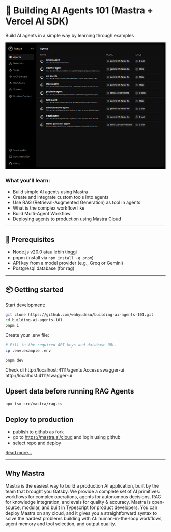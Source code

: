 # 🧠 Building AI Agents 101 (Mastra + Vercel AI SDK)

Build AI agents in a simple way by learning through examples

![Alt Text](image.png)

### What you'll learn:
- Build simple AI agents using Mastra
- Create and integrate custom tools into agents
- Use RAG (Retrieval-Augmented Generation) as tool in agents
- What is the complex workflow like
- Build Multi-Agent Workflow
- Deploying agents to production using Mastra Cloud

---

## 🧰 Prerequisites
- Node.js v20.0 atau lebih tinggi
- pnpm (install via `npm install -g pnpm`)  
- API key from a model provider (e.g., Groq or Gemini)
- Postgresql database (for rag)

---

## 📦 Getting started

Start development:

```bash
git clone https://github.com/wahyudesu/building-ai-agents-101.git
cd building-ai-agents-101
pnpm i
```

Create your .env file:

```bash
# Fill in the required API keys and database URL.
cp .env.example .env
```

```
pnpm dev
```

Check di http://localhost:4111/agents
Access swagger-ui http://localhost:4111/swagger-ui

## Upsert data before running RAG Agents 
```
npx tsx src/mastra/rag.ts
```

## Deploy to production
- publish to github as fork
- go to https://mastra.ai/cloud and login using github
- select repo and deploy

[Read more...](https://mastra.ai/en/docs/deployment/overview)


---

## Why Mastra 
Mastra is the easiest way to build a production AI application, built by the team that brought you Gatsby. We provide a complete set of AI primitives: workflows for complex operations, agents for autonomous decisions, RAG for knowledge integration, and evals for quality & accuracy. Mastra is open-source, modular, and built in Typescript for product developers. You can deploy Mastra on any cloud, and it gives you a straightforward syntax to solve the hardest problems building with AI: human-in-the-loop workflows, agent memory and tool selection, and output quality.